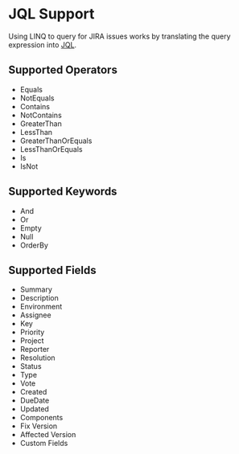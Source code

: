 # JQL Support

Using LINQ to query for JIRA issues works by translating the query expression into [JQL](http://confluence.atlassian.com/display/JIRA/Advanced+Searching).

## Supported Operators ##
* Equals
* NotEquals
* Contains
* NotContains
* GreaterThan
* LessThan
* GreaterThanOrEquals
* LessThanOrEquals
* Is
* IsNot

## Supported Keywords ##
* And
* Or
* Empty
* Null
* OrderBy

## Supported Fields ##
* Summary
* Description
* Environment
* Assignee
* Key
* Priority
* Project
* Reporter
* Resolution
* Status
* Type
* Vote
* Created
* DueDate
* Updated
* Components
* Fix Version
* Affected Version
* Custom Fields
